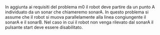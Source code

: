 In aggiunta ai requisiti del problema m0 il robot deve partire da un punto A individuato da un sonar che chiameremo sonarA. In questo problema si assume che il robot si muova parallelamente alla linea congiungente il sonarA e il sonarB. Nel caso in cui il robot non venga rilevato dal sonarA il pulsante start deve essere disabilitato.
